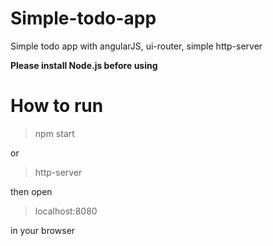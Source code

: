 # Simple-todo-app
Simple todo app with angularJS, ui-router, simple http-server

**Please install Node.js before using**

# How to run

> npm start  

or

> http-server

then open

> localhost:8080

in your browser
